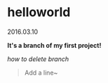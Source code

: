 # helloworld

2016.03.10

**It's a branch of my first project!**

*how to delete branch*

>Add a line~
